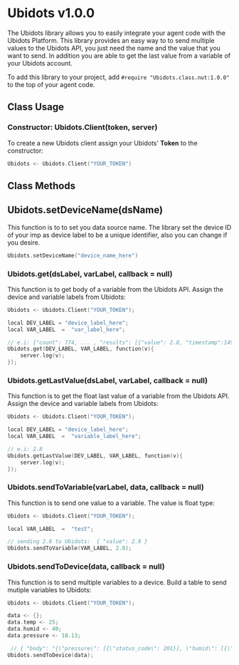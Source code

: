 # Ubidots v1.0.0

The Ubidots library allows you to easily integrate your agent code with the Ubidots Platform. This library provides an easy way to to send multiple values to the Ubidots API, you just need the name and the value that you want to send. In addition you are able to get the last value from a variable of your Ubidots account.

To add this library to your project, add ```#require "Ubidots.class.nut:1.0.0"```  to the top of your agent code.

##  Class Usage 

### Constructor: Ubidots.Client(token, server)

To create a new Ubidots client assign your Ubidots' **Token** to the constructor:

```c
Ubidots <- Ubidots.Client("YOUR_TOKEN")
```

##  Class Methods 

## Ubidots.setDeviceName(dsName)

This function is to to set you data source name. The library set the device ID of your imp as device label to be a unique identifier, also you can change if you desire.

```c
Ubidots.setDeviceName("device_name_here")
```

### Ubidots.get(dsLabel, varLabel, callback = null)

This function is to get body of a variable from the Ubidots API. Assign the device and variable labels from Ubidots:

```c
Ubidots <- Ubidots.Client("YOUR_TOKEN");

local DEV_LABEL = "device_label_here";
local VAR_LABEL  =  "var_label_here";

// e.i: {"count": 774, ... , "results": [{"value": 2.8, "timestamp":1490736636651, "context": {}}, ... ]}
Ubidots.get(DEV_LABEL, VAR_LABEL, function(v){
    server.log(v);
});
```

### Ubidots.getLastValue(dsLabel, varLabel, callback = null)

This function is to get the float last value of a variable from the Ubidots API. Assign the device and variable labels from Ubidots:

```c
Ubidots <- Ubidots.Client("YOUR_TOKEN");

local DEV_LABEL = "device_label_here";
local VAR_LABEL  =  "variable_label_here";

// e.i: 2.8
Ubidots.getLastValue(DEV_LABEL, VAR_LABEL, function(v){
    server.log(v);
});
```

### Ubidots.sendToVariable(varLabel, data, callback = null)

This function is to send one value to a variable. The value is float type:

```c
Ubidots <- Ubidots.Client("YOUR_TOKEN");

local VAR_LABEL  =  "test";

// sending 2.8 to Ubidots:  { "value": 2.8 }
Ubidots.sendToVariable(VAR_LABEL, 2.8);    
```


### Ubidots.sendToDevice(data, callback = null)

This function is to send multiple variables to a device. Build a table to send mutiple variables to Ubidots:

```c
Ubidots <- Ubidots.Client("YOUR_TOKEN");

data <- {};
data.temp <- 25;
data.humid <- 40;
data.pressure <- 18.13;

 // { "body": "{\"pressure\": [{\"status_code\": 201}], \"humid\": [{\"status_code\": 201}], \"temp\": [{\"status_code\": 201}]}", "statuscode": 200, ... , "allow": "POST, OPTIONS", "vary": "Accept, Cookie" ...
Ubidots.sendToDevice(data);
```

